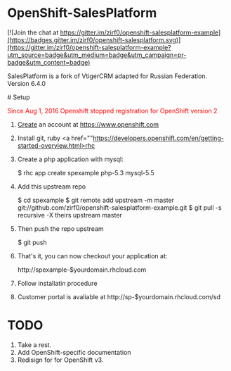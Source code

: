 # OpenShift-SalesPlatform

[![Join the chat at https://gitter.im/zirf0/openshift-salesplatform-example](https://badges.gitter.im/zirf0/openshift-salesplatform.svg)](https://gitter.im/zirf0/openshift-salesplatform-example?utm_source=badge&utm_medium=badge&utm_campaign=pr-badge&utm_content=badge)

SalesPlatform is a fork of VtigerCRM adapted for Russian Federation. Version 6.4.0
<p aling="justify"> <fonr color="red"
Unfortunately, all information mostly for OpenShift v2, therefore for v3 it should be redisigned (REDME.md only). 
Since Aug 1 2016 creating of new accont for v2 was stopped. For now system has new features, terminology etc. Please applicate for v3 (it's will not be immedeately). And any case you need accont for GitHub. Good Luck.

</font>
</p>
# Setup

<font color="red">Since Aug 1, 2016 Openshift stopped registration for OpenShift version 2 </font>

1) <a href="https://www.openshift.com/app/account/new">Create</a> an account at https://www.openshift.com
2) Install git, ruby <a href=""https://developers.openshift.com/en/getting-started-overview.html>rhc</a> 
3) Create a php application with mysql:

    $ rhc app create spexample php-5.3 mysql-5.5 

4) Add this upstream repo

    $ cd spexample
    $ git remote add upstream -m master git://github.com/zirf0/openshift-salesplatform-example.git
    $ git pull -s recursive -X theirs upstream master

5) Then push the repo upstream

    $ git push

6) That's it, you can now checkout your application at:

    http://spexample-$yourdomain.rhcloud.com

7) Follow installatin procedure

8) Customer portal is avaliable at http://sp-$yourdomain.rhcloud.com/sd

# TODO

1. Take a rest.
2. Add OpenShift-specific documentation
3. Redisign for for OpenShift v3.

